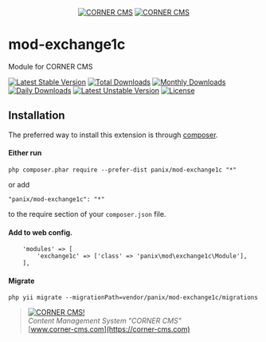 <p align="center">
  <a href="https://corner-cms.com"><img src="https://commerce.corner-cms.com/placeholder?size=70x50&text=f002&fg=333&padding=0" alt="CORNER CMS"/></a>
  <a href="https://corner-cms.com"><img src="https://commerce.corner-cms.com/placeholder?size=150x50&text=CORNER&fg=333&padding=0" alt="CORNER CMS"/></a>
</p>

# mod-exchange1c

Module for CORNER CMS

[![Latest Stable Version](https://poser.pugx.org/panix/mod-exchange1c/v/stable)](https://packagist.org/packages/panix/mod-exchange1c) [![Total Downloads](https://poser.pugx.org/panix/mod-exchange1c/downloads)](https://packagist.org/packages/panix/mod-exchange1c) [![Monthly Downloads](https://poser.pugx.org/panix/mod-exchange1c/d/monthly)](https://packagist.org/packages/panix/mod-exchange1c) [![Daily Downloads](https://poser.pugx.org/panix/mod-exchange1c/d/daily)](https://packagist.org/packages/panix/mod-exchange1c) [![Latest Unstable Version](https://poser.pugx.org/panix/mod-exchange1c/v/unstable)](https://packagist.org/packages/panix/mod-exchange1c) [![License](https://poser.pugx.org/panix/mod-exchange1c/license)](https://packagist.org/packages/panix/mod-exchange1c)


## Installation

The preferred way to install this extension is through [composer](http://getcomposer.org/download/).

#### Either run

```
php composer.phar require --prefer-dist panix/mod-exchange1c "*"
```

or add

```
"panix/mod-exchange1c": "*"
```

to the require section of your `composer.json` file.


#### Add to web config.
```
    'modules' => [
        'exchange1c' => ['class' => 'panix\mod\exchange1c\Module'],
    ],
```
#### Migrate
```
php yii migrate --migrationPath=vendor/panix/mod-exchange1c/migrations
```

> [![CORNER CMS!](https://commerce.corner-cms.com/placeholder?size=100x100&text=f002&fg=333&padding=0 "CORNER CMS")](https://corner-cms.com)  
<i>Content Management System "CORNER CMS"</i>  
[www.corner-cms.com](https://corner-cms.com)
